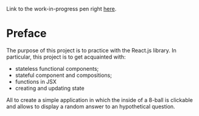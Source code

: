 Link to the work-in-progress pen right [here](https://codepen.io/borntofrappe/full/pVmgqX/).

# Preface 

The purpose of this project is to practice with the React.js library. In particular, this project is to get acquainted with:
- stateless functional components;
- stateful component and compositions;
- functions in JSX
- creating and updating state

All to create a simple application in which the inside of a 8-ball is clickable and allows to display a random answer to an hypothetical question.
